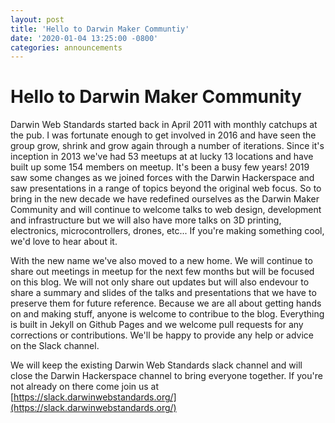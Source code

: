 ```yaml
---
layout: post
title: 'Hello to Darwin Maker Communtiy'
date: '2020-01-04 13:25:00 -0800'
categories: announcements
---
```


# Hello to Darwin Maker Community
Darwin Web Standards started back in April 2011 with monthly catchups at the pub. I was fortunate enough to get involved in 2016 and have seen the group grow, shrink and grow again through a number of iterations. Since it's inception in 2013 we've had 53 meetups at at lucky 13 locations and have built up some 154 members on meetup. It's been a busy few years! 2019 saw some changes as we joined forces with the Darwin Hackerspace and saw presentations in a range of topics beyond the original web focus. So to bring in the new decade we have redefined ourselves as the Darwin Maker Community and will continue to welcome talks to web design, development and infrastructure but we will also have more talks on 3D printing, electronics, microcontrollers, drones, etc... If you're making something cool, we'd love to hear about it.

With the new name we've also moved to a new home. We will continue to share out meetings in meetup for the next few months but will be focused on this blog. We will not only share out updates but will also endevour to share a summary and slides of the talks and presentations that we have to preserve them for future reference. Because we are all about getting hands on and making stuff, anyone is welcome to contribue to the blog. Everything is built in Jekyll on Github Pages and we welcome pull requests for any corrections or contributions. We'll be happy to provide any help or advice on the Slack channel.

We will keep the existing Darwin Web Standards slack channel and will close the Darwin Hackerspace channel to bring everyone together. If you're not already on there come join us at [https://slack.darwinwebstandards.org/](https://slack.darwinwebstandards.org/)

